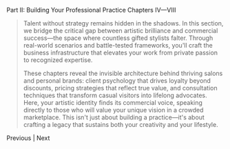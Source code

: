 Part II: Building Your Professional Practice
Chapters IV—VIII
> Talent without strategy remains hidden in the shadows. In this section, we bridge the critical gap between artistic brilliance and commercial success—the space where countless gifted stylists falter. Through real-world scenarios and battle-tested frameworks, you'll craft the business infrastructure that elevates your work from private passion to recognized expertise.
> 
> These chapters reveal the invisible architecture behind thriving salons and personal brands: client psychology that drives loyalty beyond discounts, pricing strategies that reflect true value, and consultation techniques that transform casual visitors into lifelong advocates. Here, your artistic identity finds its commercial voice, speaking directly to those who will value your unique vision in a crowded marketplace. This isn't just about building a practice—it's about crafting a legacy that sustains both your creativity and your lifestyle.
> 
Previous | Next
